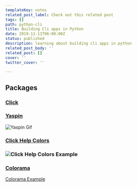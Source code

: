 ```yaml
---
templateKey: notes
related_post_label: Check out this related post
tags: []
path: python-cli
title: Building Cli apps in Python
date: 2019-11-11T06:00:00Z
status: published
description: learning about building cli apps in python
related_post_body: ''
related_post: []
cover: ''
twitter_cover: ''

---
```

## Packages

### [Click](https://click.palletsprojects.com/en/7.x/ "Click")


### [Yaspin](https://pypi.org/project/yaspin/ "Yaspin")

![Yaspin Gif](https://warehouse-camo.cmh1.psfhosted.org/1bf73e6062750b03a63648f4cab5147b82e4be97/68747470733a2f2f7261772e67697468756275736572636f6e74656e742e636f6d2f706176646d79742f79617370696e2f6d61737465722f676966732f64656d6f2e676966)

### [Click Help Colors](https://github.com/click-contrib/click-help-colors) 

### ![Click Help Colors Example](https://raw.githubusercontent.com/r-m-n/click-help-colors/master/examples/1.png)

### [Colorama](https://github.com/tartley/colorama "colorama")

[Colorama Example](https://github.com/tartley/colorama/raw/master/screenshots/ubuntu-demo.png)

